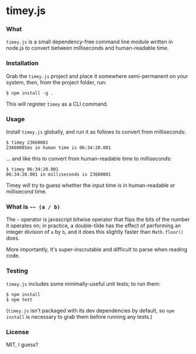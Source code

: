 # timey.js

### What

```timey.js``` is a small dependency-free command line module written in node.js to convert between milliseconds and human-readable time.

### Installation

Grab the ```timey.js``` project and place it somewhere semi-permanent on your system, then, from the project folder, run:

```
$ npm install -g .
```

This will register ```timey``` as a CLI command.

### Usage

Install ```timey.js``` globally, and run it as follows to convert from milliseconds:

```
$ timey 23660001
23660001ms in human time is 06:34:20.001
```

... and like this to convert from human-readable time to milliseconds:

```
$ timey 06:34:20.001
06:34:20.001 in milliseconds is 23660001
```

Timey will try to guess whether the input time is in human-readable or millisecond time.

### What is ```~~ (a / b)```

The ```~``` operator is javascript bitwise operator that flips the bits of the number it operates on; in practice, a double-tilde has the effect of performing an integer division of ```a``` by ```b```, and it does this slightly faster than ```Math.floor()``` does. 

More importantly, it's super-inscrutable and difficult to parse when reading code.

### Testing

```timey.js``` includes some minimally-useful unit tests; to run them:

```
$ npm install
$ npm test
```

(```timey.js``` isn't packaged with its dev dependencies by default, so ```npm install``` is necessary to grab them before running any tests.)

### License

MIT, I guess?